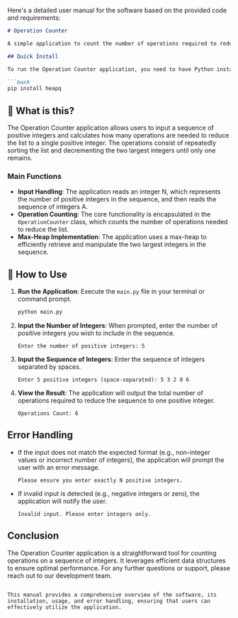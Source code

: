 Here's a detailed user manual for the software based on the provided code and requirements:

```markdown
# Operation Counter

A simple application to count the number of operations required to reduce a sequence of positive integers to one positive integer.

## Quick Install

To run the Operation Counter application, you need to have Python installed on your machine. You can install the required dependencies using pip:

```bash
pip install heapq
```

## 🤔 What is this?

The Operation Counter application allows users to input a sequence of positive integers and calculates how many operations are needed to reduce the list to a single positive integer. The operations consist of repeatedly sorting the list and decrementing the two largest integers until only one remains.

### Main Functions

- **Input Handling**: The application reads an integer N, which represents the number of positive integers in the sequence, and then reads the sequence of integers A.
- **Operation Counting**: The core functionality is encapsulated in the `OperationCounter` class, which counts the number of operations needed to reduce the list.
- **Max-Heap Implementation**: The application uses a max-heap to efficiently retrieve and manipulate the two largest integers in the sequence.

## 📖 How to Use

1. **Run the Application**: Execute the `main.py` file in your terminal or command prompt.

   ```bash
   python main.py
   ```

2. **Input the Number of Integers**: When prompted, enter the number of positive integers you wish to include in the sequence.

   ```
   Enter the number of positive integers: 5
   ```

3. **Input the Sequence of Integers**: Enter the sequence of integers separated by spaces.

   ```
   Enter 5 positive integers (space-separated): 5 3 2 8 6
   ```

4. **View the Result**: The application will output the total number of operations required to reduce the sequence to one positive integer.

   ```
   Operations Count: 6
   ```

## Error Handling

- If the input does not match the expected format (e.g., non-integer values or incorrect number of integers), the application will prompt the user with an error message.

   ```
   Please ensure you enter exactly N positive integers.
   ```

- If invalid input is detected (e.g., negative integers or zero), the application will notify the user.

   ```
   Invalid input. Please enter integers only.
   ```

## Conclusion

The Operation Counter application is a straightforward tool for counting operations on a sequence of integers. It leverages efficient data structures to ensure optimal performance. For any further questions or support, please reach out to our development team.
```

This manual provides a comprehensive overview of the software, its installation, usage, and error handling, ensuring that users can effectively utilize the application.